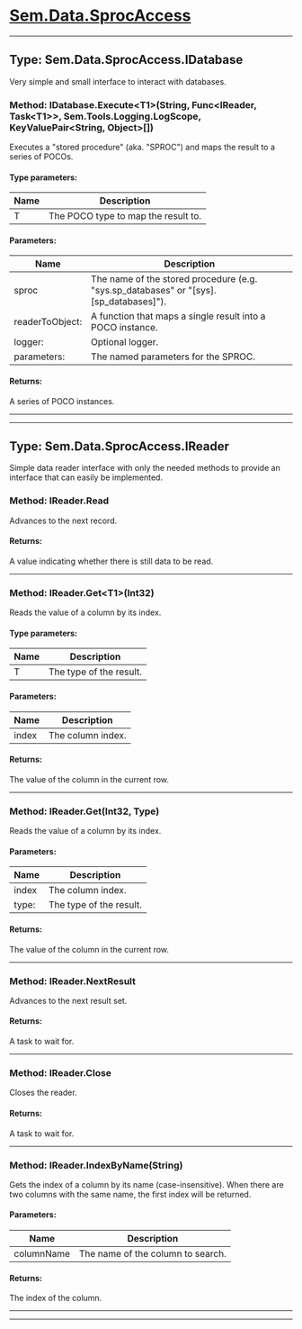 # [Sem.Data.SprocAccess](#Sem.Data.SprocAccess)

---
## Type: Sem.Data.SprocAccess.IDatabase

 Very simple and small interface to interact with databases. 



### Method: IDatabase.Execute\<T1>(String, Func\<IReader, Task\<T1>>, Sem.Tools.Logging.LogScope, KeyValuePair\<String, Object>[])

 Executes a "stored procedure" (aka. "SPROC") and maps the result to a series of POCOs. 

#### Type parameters:
|Name | Description |
|-----|------|
|T|The POCO type to map the result to.|
#### Parameters:
|Name | Description |
|-----|------|
|sproc|The name of the stored procedure (e.g. "sys.sp_databases" or "[sys].[sp_databases]").|
|readerToObject: |A function that maps a single result into a POCO instance.|
|logger: |Optional logger.|
|parameters: |The named parameters for the SPROC.|

#### Returns:
A series of POCO instances.



---
---
## Type: Sem.Data.SprocAccess.IReader

 Simple data reader interface with only the needed methods to provide an interface that can easily be implemented. 



### Method: IReader.Read

 Advances to the next record. 


#### Returns:
A value indicating whether there is still data to be read.



---
### Method: IReader.Get\<T1>(Int32)

 Reads the value of a column by its index. 

#### Type parameters:
|Name | Description |
|-----|------|
|T|The type of the result.|
#### Parameters:
|Name | Description |
|-----|------|
|index|The column index.|

#### Returns:
The value of the column in the current row.



---
### Method: IReader.Get(Int32, Type)

 Reads the value of a column by its index. 

#### Parameters:
|Name | Description |
|-----|------|
|index|The column index.|
|type: |The type of the result.|

#### Returns:
The value of the column in the current row.



---
### Method: IReader.NextResult

 Advances to the next result set. 


#### Returns:
A task to wait for.



---
### Method: IReader.Close

 Closes the reader. 


#### Returns:
A task to wait for.



---
### Method: IReader.IndexByName(String)

 Gets the index of a column by its name (case-insensitive). When there are two columns with the same name, the first index will be returned. 

#### Parameters:
|Name | Description |
|-----|------|
|columnName|The name of the column to search.|

#### Returns:
The index of the column.



---


---
